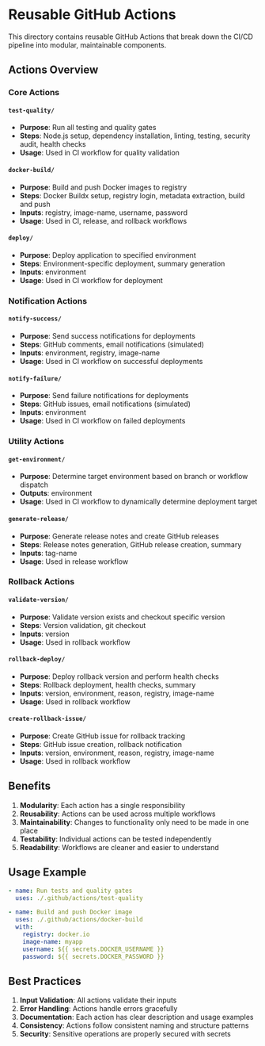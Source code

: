 # Reusable GitHub Actions

This directory contains reusable GitHub Actions that break down the CI/CD pipeline into modular, maintainable components.

## Actions Overview

### Core Actions

#### `test-quality/`
- **Purpose**: Run all testing and quality gates
- **Steps**: Node.js setup, dependency installation, linting, testing, security audit, health checks
- **Usage**: Used in CI workflow for quality validation

#### `docker-build/`
- **Purpose**: Build and push Docker images to registry
- **Steps**: Docker Buildx setup, registry login, metadata extraction, build and push
- **Inputs**: registry, image-name, username, password
- **Usage**: Used in CI, release, and rollback workflows

#### `deploy/`
- **Purpose**: Deploy application to specified environment
- **Steps**: Environment-specific deployment, summary generation
- **Inputs**: environment
- **Usage**: Used in CI workflow for deployment

### Notification Actions

#### `notify-success/`
- **Purpose**: Send success notifications for deployments
- **Steps**: GitHub comments, email notifications (simulated)
- **Inputs**: environment, registry, image-name
- **Usage**: Used in CI workflow on successful deployments

#### `notify-failure/`
- **Purpose**: Send failure notifications for deployments
- **Steps**: GitHub issues, email notifications (simulated)
- **Inputs**: environment
- **Usage**: Used in CI workflow on failed deployments

### Utility Actions

#### `get-environment/`
- **Purpose**: Determine target environment based on branch or workflow dispatch
- **Outputs**: environment
- **Usage**: Used in CI workflow to dynamically determine deployment target

#### `generate-release/`
- **Purpose**: Generate release notes and create GitHub releases
- **Steps**: Release notes generation, GitHub release creation, summary
- **Inputs**: tag-name
- **Usage**: Used in release workflow

### Rollback Actions

#### `validate-version/`
- **Purpose**: Validate version exists and checkout specific version
- **Steps**: Version validation, git checkout
- **Inputs**: version
- **Usage**: Used in rollback workflow

#### `rollback-deploy/`
- **Purpose**: Deploy rollback version and perform health checks
- **Steps**: Rollback deployment, health checks, summary
- **Inputs**: version, environment, reason, registry, image-name
- **Usage**: Used in rollback workflow

#### `create-rollback-issue/`
- **Purpose**: Create GitHub issue for rollback tracking
- **Steps**: GitHub issue creation, rollback notification
- **Inputs**: version, environment, reason, registry, image-name
- **Usage**: Used in rollback workflow

## Benefits

1. **Modularity**: Each action has a single responsibility
2. **Reusability**: Actions can be used across multiple workflows
3. **Maintainability**: Changes to functionality only need to be made in one place
4. **Testability**: Individual actions can be tested independently
5. **Readability**: Workflows are cleaner and easier to understand

## Usage Example

```yaml
- name: Run tests and quality gates
  uses: ./.github/actions/test-quality

- name: Build and push Docker image
  uses: ./.github/actions/docker-build
  with:
    registry: docker.io
    image-name: myapp
    username: ${{ secrets.DOCKER_USERNAME }}
    password: ${{ secrets.DOCKER_PASSWORD }}
```

## Best Practices

1. **Input Validation**: All actions validate their inputs
2. **Error Handling**: Actions handle errors gracefully
3. **Documentation**: Each action has clear description and usage examples
4. **Consistency**: Actions follow consistent naming and structure patterns
5. **Security**: Sensitive operations are properly secured with secrets
